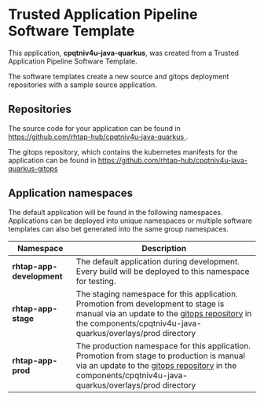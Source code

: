 # Trusted Application Pipeline Software Template

This application, **cpqtniv4u-java-quarkus**, was created from a Trusted Application Pipeline Software Template.

The software templates create a new source and gitops deployment repositories with a sample source application. 

## Repositories

The source code for your application can be found in [https://github.com/rhtap-hub/cpqtniv4u-java-quarkus ](https://github.com/rhtap-hub/cpqtniv4u-java-quarkus ).
 
The gitops repository, which contains the kubernetes manifests for the application can be found in 
[https://github.com/rhtap-hub/cpqtniv4u-java-quarkus-gitops ](https://github.com/rhtap-hub/cpqtniv4u-java-quarkus-gitops ) 

## Application namespaces 

The default application will be found in the following namespaces. Applications can be deployed into unique namespaces or multiple software templates can also bet generated into the same group namespaces.  

|  Namespace   |  Description   |  
| -------- | -------- |   
| **rhtap-app-development** | The default application during development. Every build will be deployed to this namespace for testing. | 
| **rhtap-app-stage** | The staging namespace for this application. Promotion from development to stage is manual via an update to the [gitops repository](https://github.com/rhtap-hub/cpqtniv4u-java-quarkus-gitops ) in the components/cpqtniv4u-java-quarkus/overlays/prod directory |  
| **rhtap-app-prod** | The production namespace for this application. Promotion from stage to production is manual via an update to the [gitops repository](https://github.com/rhtap-hub/cpqtniv4u-java-quarkus-gitops ) in the components/cpqtniv4u-java-quarkus/overlays/prod directory | 